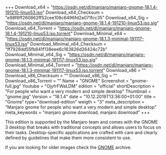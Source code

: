 +++
Download_x64 = "https://osdn.net/dl/manjaro/manjaro-gnome-18.1.4-191210-linux53.iso"
Download_x64_Checksum = "e98f6ff260862ff52cee108c6496fd2a071fcc35"
Download_x64_Sig = "https://osdn.net/dl/manjaro/manjaro-gnome-18.1.4-191210-linux53.iso.sig"
Download_x64_Torrent = "https://osdn.net/dl/manjaro/manjaro-gnome-18.1.4-191210-linux53.iso.torrent"
Download_Minimal_x64 = "https://osdn.net/dl/manjaro/manjaro-gnome-18.1.3-minimal-191117-linux53.iso"
Download_Minimal_x64_Checksum = "ff7928dd55fb841f138eee6c163826d26424c72b"
Download_Minimal_x64_Sig = "https://osdn.net/dl/manjaro/manjaro-gnome-18.1.3-minimal-191117-linux53.iso.sig"
Download_Minimal_x64_Torrent = "https://osdn.net/dl/manjaro/manjaro-gnome-18.1.3-minimal-191117-linux53.iso.torrent"
Download_x86 = ""
Download_x86_Checksum = ""
Download_x86_Sig = ""
Download_x86_Torrent = ""
Name = "GNOME"
Screenshot = "gnome-full.jpg"
Youtube = "OjyfrFWaLDM"
edition = "official"
shortDescription = "For people who want a very modern and simple desktop"
Thumbnail = "gnome.jpg"
Version = "18.1.4"
date = "10.12.2019T13:36:00+01:00"
title = "Gnome"
type="download-edition"
weigth = "3"
meta_description = "Manjaro gnome for people who want a very modern and simple desktop"
meta_keywords = "manjaro gnome download, manjaro download"
+++

This edition is supported by the Manjaro team and comes with the GNOME 3 desktop that breaks with traditional concepts and allows users to focus on their tasks. Desktop-specific applications are crafted with care and clearly defined by guidelines that make them more consistent to use.

If you are looking for older images check the [GNOME](https://osdn.net/projects/manjaro/storage/z_release_archive/gnome) archive.

